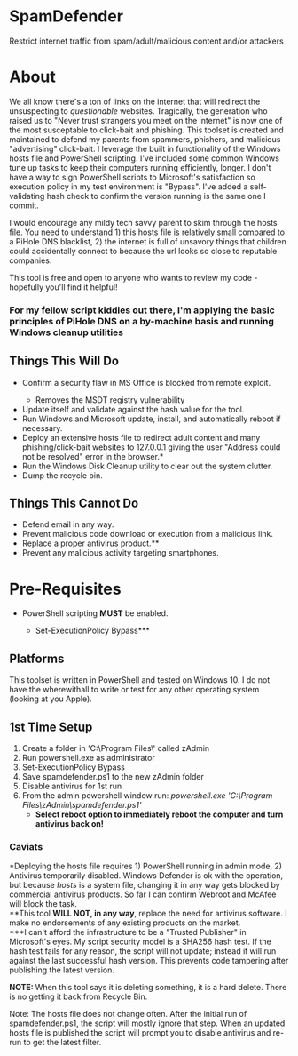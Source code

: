 # SpamDefender
Restrict internet traffic from spam/adult/malicious content and/or attackers

# About

We all know there's a ton of links on the internet that will redirect the unsuspecting to <i>questionable</i> websites. Tragically, the generation who raised us to "Never trust strangers you meet on the internet" is now one of the most susceptable to click-bait and phishing. This toolset is created and maintained to defend my parents from spammers, phishers, and malicious "advertising" click-bait. I leverage the built in functionality of the Windows hosts file and PowerShell scripting. I've included some common Windows tune up tasks to keep their computers running efficiently, longer. I don't have a way to sign PowerShell scripts to Microsoft's satisfaction so execution policy in my test environment is "Bypass". I've added a self-validating hash check to confirm the version running is the same one I commit.

I would encourage any mildy tech savvy parent to skim through the hosts file. You need to understand 1) this hosts file is relatively small compared to a PiHole DNS blacklist, 2) the internet is full of unsavory things that children could accidentally connect to because the url looks so close to reputable companies.

This tool is free and open to anyone who wants to review my code - hopefully you'll find it helpful!

<h3>For my fellow script kiddies out there, I'm applying the basic principles of PiHole DNS on a by-machine basis and running Windows cleanup utilities</h3>

<h2>Things This Will Do</h2>
<ul>
<li>Confirm a security flaw in MS Office is blocked from remote exploit.</li>
<ul><li>Removes the MSDT registry vulnerability</li></ul>
<li>Update itself and validate against the hash value for the tool.</li>
<li>Run Windows and Microsoft update, install, and automatically reboot if necessary.</li>
<li>Deploy an extensive hosts file to redirect adult content and many phishing/click-bait websites to 127.0.0.1 giving the user "Address could not be resolved" error in the browser.*</li>
<li>Run the Windows Disk Cleanup utility to clear out the system clutter.</li>
<li>Dump the recycle bin.</li>
</ul>

<h2>Things This Cannot Do</h2>
<ul>
<li>Defend email in any way.</li>
<li>Prevent malicious code download or execution from a malicious link.</li>
<li>Replace a proper antivirus product.**</li>
<li>Prevent any malicious activity targeting smartphones.</li>
</ul>

<h1>Pre-Requisites</h1>
<ul>
<li>PowerShell scripting <strong>MUST</strong> be enabled.</li>
<ul><li>Set-ExecutionPolicy Bypass***</li></ul>
</ul>

<h2>Platforms</h2>
This toolset is written in PowerShell and tested on Windows 10. I do not have the wherewithall to write or test for any other operating system (looking at you Apple).

<br>
<h2>1st Time Setup</h2>
<ol>
<li>Create a folder in 'C:\Program Files\' called zAdmin</li>
<li>Run powershell.exe as administrator</li>
<li>Set-ExecutionPolicy Bypass</li>
<li>Save spamdefender.ps1 to the new zAdmin folder</li>
<li>Disable antivirus for 1st run</li>
<li>From the admin powershell window run: <i>powershell.exe 'C:\Program Files\zAdmin\spamdefender.ps1'</i>
<ul><li><strong>Select reboot option to immediately reboot the computer and turn antivirus back on!</strong></li></ul>
</ol>


<h3>Caviats</h3>
*Deploying the hosts file requires 1) PowerShell running in admin mode, 2) Antivirus temporarily disabled. Windows Defender is ok with the operation, but because <i>hosts</i> is a system file, changing it in any way gets blocked by commercial antivirus products. So far I can confirm Webroot and McAfee will block the task.<br>
**This tool <strong>WILL NOT, in any way</strong>, replace the need for antivirus software. I make no endorsements of any existing products on the market.<br>
***I can't afford the infrastructure to be a "Trusted Publisher" in Microsoft's eyes. My script security model is a SHA256 hash test. If the hash test fails for any reason, the script will not update; instead it will run against the last successful hash version. This prevents code tampering after publishing the latest version.<br>

<strong>NOTE: </strong>When this tool says it is deleting something, it is a hard delete. There is no getting it back from Recycle Bin.
<p>Note: The hosts file does not change often. After the initial run of spamdefender.ps1, the script will mostly ignore that step. When an updated hosts file is published the script will prompt you to disable antivirus and re-run to get the latest filter.</p>
